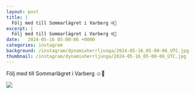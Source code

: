 ```yaml
---
layout: post
title: |
  Följ med till Sommarlägret i Varberg ☺️💪
excerpt: |
  Följ med till Sommarlägret i Varberg ☺️💪
date:   2024-05-16 05:00:06 +0000
categories: instagram
background: /instagram/dynamixherrljunga/2024-05-16_05-00-06_UTC.jpg
thumbnail: /instagram/dynamixherrljunga/2024-05-16_05-00-06_UTC.jpg
---
```

Följ med till Sommarlägret i Varberg ☺️💪



<img src='/www-dynamix-herrljunga/instagram/dynamixherrljunga/2024-05-16_05-00-06_UTC.jpg' class='img-fluid' />
